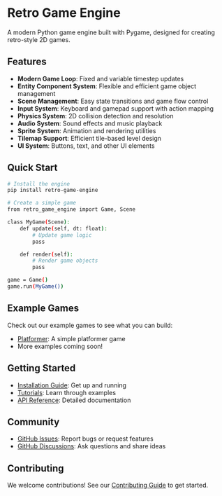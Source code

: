 # Retro Game Engine

A modern Python game engine built with Pygame, designed for creating retro-style 2D games.

## Features

- **Modern Game Loop**: Fixed and variable timestep updates
- **Entity Component System**: Flexible and efficient game object management
- **Scene Management**: Easy state transitions and game flow control
- **Input System**: Keyboard and gamepad support with action mapping
- **Physics System**: 2D collision detection and resolution
- **Audio System**: Sound effects and music playback
- **Sprite System**: Animation and rendering utilities
- **Tilemap Support**: Efficient tile-based level design
- **UI System**: Buttons, text, and other UI elements

## Quick Start

```bash
# Install the engine
pip install retro-game-engine

# Create a simple game
from retro_game_engine import Game, Scene

class MyGame(Scene):
    def update(self, dt: float):
        # Update game logic
        pass

    def render(self):
        # Render game objects
        pass

game = Game()
game.run(MyGame())
```

## Example Games

Check out our example games to see what you can build:

- [Platformer](tutorials/platformer.md): A simple platformer game
- More examples coming soon!

## Getting Started

- [Installation Guide](installation.md): Get up and running
- [Tutorials](tutorials/README.md): Learn through examples
- [API Reference](api/index.md): Detailed documentation

## Community

- [GitHub Issues](https://github.com/ahmed5145/retro_game_engine/issues): Report bugs or request features
- [GitHub Discussions](https://github.com/ahmed5145/retro_game_engine/discussions): Ask questions and share ideas

## Contributing

We welcome contributions! See our [Contributing Guide](https://github.com/ahmed5145/retro_game_engine/blob/main/CONTRIBUTING.md) to get started.
